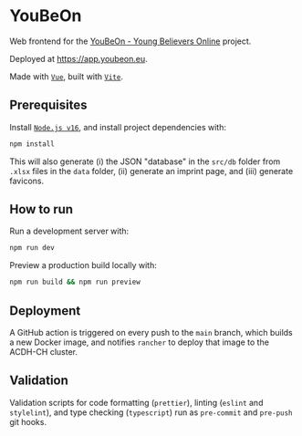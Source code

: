 # YouBeOn

Web frontend for the [YouBeOn - Young Believers Online](https://youbeon.eu) project.

Deployed at <https://app.youbeon.eu>.

Made with [`Vue`](https://vuejs.org/), built with [`Vite`](https://vitejs.dev/).

## Prerequisites

Install [`Node.js v16`](https://nodejs.org/), and install project dependencies with:

```bash
npm install
```

This will also generate (i) the JSON "database" in the `src/db` folder from `.xlsx` files in the
`data` folder, (ii) generate an imprint page, and (iii) generate favicons.

## How to run

Run a development server with:

```bash
npm run dev
```

Preview a production build locally with:

```bash
npm run build && npm run preview
```

## Deployment

A GitHub action is triggered on every push to the `main` branch, which builds a new Docker image,
and notifies `rancher` to deploy that image to the ACDH-CH cluster.

## Validation

Validation scripts for code formatting (`prettier`), linting (`eslint` and `stylelint`), and type
checking (`typescript`) run as `pre-commit` and `pre-push` git hooks.
